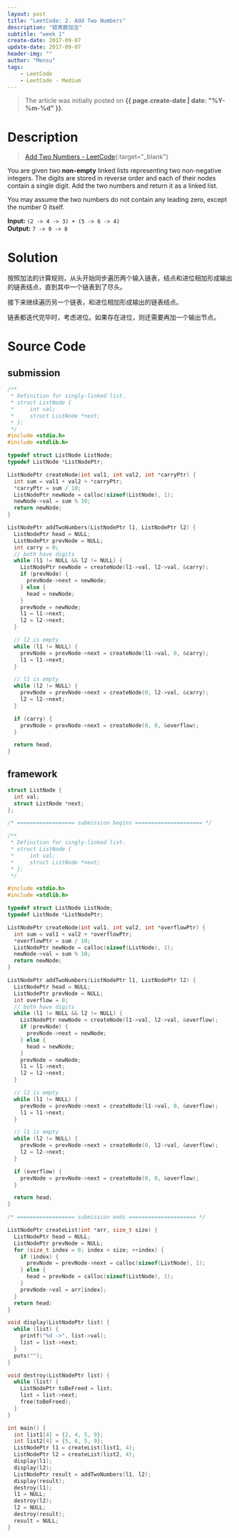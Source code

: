 ```yaml
---
layout: post
title: "LeetCode: 2. Add Two Numbers"
description: "链表数加法"
subtitle: "week 1"
create-date: 2017-09-07
update-date: 2017-09-07
header-img: ""
author: "Mensu"
tags:
    - LeetCode
    - LeetCode - Medium
---
```


> The article was initially posted on **{{ page.create-date | date: "%Y-%m-%d" }}**.


# Description

> [Add Two Numbers - LeetCode](https://leetcode.com/problems/add-two-numbers/description/){:target="_blank"}

You are given two **non-empty** linked lists representing two non-negative integers. The digits are stored in reverse order and each of their nodes contain a single digit. Add the two numbers and return it as a linked list.

You may assume the two numbers do not contain any leading zero, except the number 0 itself.

**Input:** `` (2 -> 4 -> 3) + (5 -> 6 -> 4) ``  
**Output:** `` 7 -> 0 -> 8 ``


# Solution

按照加法的计算规则，从头开始同步遍历两个输入链表，结点和进位相加形成输出的链表结点，直到其中一个链表到了尽头。

接下来继续遍历另一个链表，和进位相加形成输出的链表结点。

链表都迭代完毕时，考虑进位。如果存在进位，则还需要再加一个输出节点。

# Source Code

## submission

~~~c
/**
 * Definition for singly-linked list.
 * struct ListNode {
 *     int val;
 *     struct ListNode *next;
 * };
 */
#include <stdio.h>
#include <stdlib.h>

typedef struct ListNode ListNode;
typedef ListNode *ListNodePtr;

ListNodePtr createNode(int val1, int val2, int *carryPtr) {
  int sum = val1 + val2 + *carryPtr;
  *carryPtr = sum / 10;
  ListNodePtr newNode = calloc(sizeof(ListNode), 1);
  newNode->val = sum % 10;
  return newNode;
}

ListNodePtr addTwoNumbers(ListNodePtr l1, ListNodePtr l2) {
  ListNodePtr head = NULL;
  ListNodePtr prevNode = NULL;
  int carry = 0;
  // both have digits
  while (l1 != NULL && l2 != NULL) {
    ListNodePtr newNode = createNode(l1->val, l2->val, &carry);
    if (prevNode) {
      prevNode->next = newNode;
    } else {
      head = newNode;
    }
    prevNode = newNode;
    l1 = l1->next;
    l2 = l2->next;
  }

  // l2 is empty
  while (l1 != NULL) {
    prevNode = prevNode->next = createNode(l1->val, 0, &carry);
    l1 = l1->next;
  }

  // l1 is empty
  while (l2 != NULL) {
    prevNode = prevNode->next = createNode(0, l2->val, &carry);
    l2 = l2->next;
  }

  if (carry) {
    prevNode = prevNode->next = createNode(0, 0, &overflow);
  }

  return head;
}

~~~

## framework

~~~c
struct ListNode {
  int val;
  struct ListNode *next;
};

/* ================== submission begins ===================== */

/**
 * Definition for singly-linked list.
 * struct ListNode {
 *     int val;
 *     struct ListNode *next;
 * };
 */

#include <stdio.h>
#include <stdlib.h>

typedef struct ListNode ListNode;
typedef ListNode *ListNodePtr;

ListNodePtr createNode(int val1, int val2, int *overflowPtr) {
  int sum = val1 + val2 + *overflowPtr;
  *overflowPtr = sum / 10;
  ListNodePtr newNode = calloc(sizeof(ListNode), 1);
  newNode->val = sum % 10;
  return newNode;
}

ListNodePtr addTwoNumbers(ListNodePtr l1, ListNodePtr l2) {
  ListNodePtr head = NULL;
  ListNodePtr prevNode = NULL;
  int overflow = 0;
  // both have digits
  while (l1 != NULL && l2 != NULL) {
    ListNodePtr newNode = createNode(l1->val, l2->val, &overflow);
    if (prevNode) {
      prevNode->next = newNode;
    } else {
      head = newNode;
    }
    prevNode = newNode;
    l1 = l1->next;
    l2 = l2->next;
  }

  // l2 is empty
  while (l1 != NULL) {
    prevNode = prevNode->next = createNode(l1->val, 0, &overflow);
    l1 = l1->next;
  }

  // l1 is empty
  while (l2 != NULL) {
    prevNode = prevNode->next = createNode(0, l2->val, &overflow);
    l2 = l2->next;
  }

  if (overflow) {
    prevNode = prevNode->next = createNode(0, 0, &overflow);
  }

  return head;
}

/* ================== submission ends ===================== */

ListNodePtr createList(int *arr, size_t size) {
  ListNodePtr head = NULL;
  ListNodePtr prevNode = NULL;
  for (size_t index = 0; index < size; ++index) {
    if (index) {
      prevNode = prevNode->next = calloc(sizeof(ListNode), 1);
    } else {
      head = prevNode = calloc(sizeof(ListNode), 1);
    }
    prevNode->val = arr[index];
  }
  return head;
}

void display(ListNodePtr list) {
  while (list) {
    printf("%d ->", list->val);
    list = list->next;
  }
  puts("");
}

void destroy(ListNodePtr list) {
  while (list) {
    ListNodePtr toBeFreed = list;
    list = list->next;
    free(toBeFreed);
  }
}

int main() {
  int list1[4] = {2, 4, 5, 9};
  int list2[4] = {5, 6, 5, 9};
  ListNodePtr l1 = createList(list1, 4);
  ListNodePtr l2 = createList(list2, 4);
  display(l1);
  display(l2);
  ListNodePtr result = addTwoNumbers(l1, l2);
  display(result);
  destroy(l1);
  l1 = NULL;
  destroy(l2);
  l2 = NULL;
  destroy(result);
  result = NULL;
}

~~~
